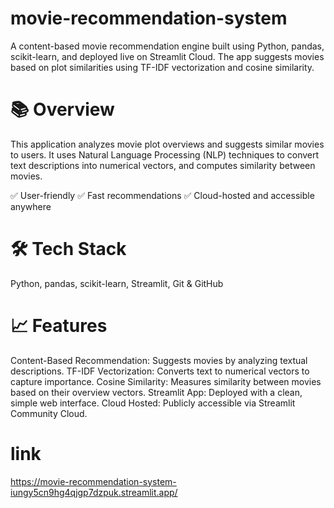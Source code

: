 # movie-recommendation-system
A content-based movie recommendation engine built using Python, pandas, scikit-learn, and deployed live on Streamlit Cloud.
The app suggests movies based on plot similarities using TF-IDF vectorization and cosine similarity.

# 📚 Overview
This application analyzes movie plot overviews and suggests similar movies to users.
It uses Natural Language Processing (NLP) techniques to convert text descriptions into numerical vectors, and computes similarity between movies.

✅ User-friendly
✅ Fast recommendations
✅ Cloud-hosted and accessible anywhere

# 🛠 Tech Stack
Python,
pandas,
scikit-learn,
Streamlit,
Git & GitHub

# 📈 Features
Content-Based Recommendation: Suggests movies by analyzing textual descriptions.
TF-IDF Vectorization: Converts text to numerical vectors to capture importance.
Cosine Similarity: Measures similarity between movies based on their overview vectors.
Streamlit App: Deployed with a clean, simple web interface.
Cloud Hosted: Publicly accessible via Streamlit Community Cloud.

# link
https://movie-recommendation-system-iungy5cn9hg4qjgp7dzpuk.streamlit.app/ 
